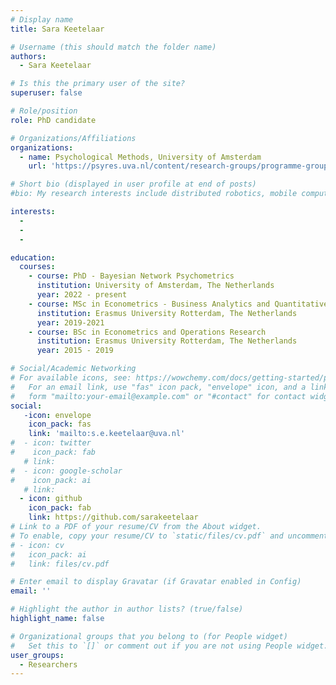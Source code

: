 ```yaml
---
# Display name
title: Sara Keetelaar

# Username (this should match the folder name)
authors:
  - Sara Keetelaar

# Is this the primary user of the site?
superuser: false

# Role/position
role: PhD candidate

# Organizations/Affiliations
organizations:
  - name: Psychological Methods, University of Amsterdam
    url: 'https://psyres.uva.nl/content/research-groups/programme-group-psychological-methods/programme-group-psychological-methods.html'

# Short bio (displayed in user profile at end of posts)
#bio: My research interests include distributed robotics, mobile computing and programmable matter.

interests:
  - 
  - 
  - 

education:
  courses:
    - course: PhD - Bayesian Network Psychometrics
      institution: University of Amsterdam, The Netherlands
      year: 2022 - present
    - course: MSc in Econometrics - Business Analytics and Quantitative Marketing
      institution: Erasmus University Rotterdam, The Netherlands
      year: 2019-2021
    - course: BSc in Econometrics and Operations Research
      institution: Erasmus University Rotterdam, The Netherlands
      year: 2015 - 2019

# Social/Academic Networking
# For available icons, see: https://wowchemy.com/docs/getting-started/page-builder/#icons
#   For an email link, use "fas" icon pack, "envelope" icon, and a link in the
#   form "mailto:your-email@example.com" or "#contact" for contact widget.
social:
   -icon: envelope
    icon_pack: fas
    link: 'mailto:s.e.keetelaar@uva.nl'
#  - icon: twitter
#    icon_pack: fab
   # link: 
#  - icon: google-scholar
#    icon_pack: ai
   # link: 
  - icon: github
    icon_pack: fab
    link: https://github.com/sarakeetelaar
# Link to a PDF of your resume/CV from the About widget.
# To enable, copy your resume/CV to `static/files/cv.pdf` and uncomment the lines below.
# - icon: cv
#   icon_pack: ai
#   link: files/cv.pdf

# Enter email to display Gravatar (if Gravatar enabled in Config)
email: ''

# Highlight the author in author lists? (true/false)
highlight_name: false

# Organizational groups that you belong to (for People widget)
#   Set this to `[]` or comment out if you are not using People widget.
user_groups:
  - Researchers
---
```


